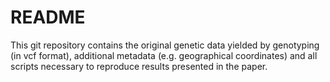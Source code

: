 # README

This git repository contains the original genetic data yielded by genotyping (in vcf format), additional metadata (e.g. geographical coordinates) and all scripts necessary to reproduce results presented in the paper.
